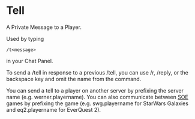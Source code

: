 # Tell

A Private Message to a Player.

Used by typing

`/t`<playername>`<message>`

in your Chat Panel.

To send a /tell in response to a previous /tell, you can use /r, /reply, or the
backspace key and omit the name from the command.

You can send a tell to a player on another server by prefixing the server name
(e.g. werner.playername). You can also communicate between
[SOE](../Sony_Online_Entertainment.md) games by prefixing the game (e.g.
swg.playername for StarWars Galaxies and eq2.playername for EverQuest 2).
